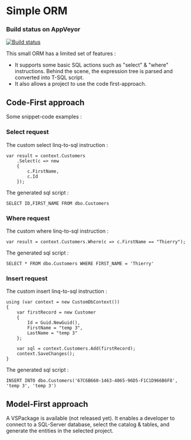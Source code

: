 # Simple ORM

### Build status on AppVeyor
[![Build status](https://ci.appveyor.com/api/projects/status/usrcqqyotittcu9t?svg=true)](https://ci.appveyor.com/project/thabart/simpleorm)

This small ORM has a limited set of features :

* It supports some basic SQL actions such as "select" & "where" instructions. Behind the scene, the expression tree is parsed and converted into T-SQL script.
* It also allows a project to use the code first-approach. 

## Code-First approach

Some snippet-code examples :

### Select request

The custom select linq-to-sql instruction :

```
var result = context.Customers
	.Select(c => new
	{
	    c.FirstName,
	    c.Id
	});
```

The generated sql script :
```
SELECT ID,FIRST_NAME FROM dbo.Customers
```

### Where request

The custom where linq-to-sql instruction :

```
var result = context.Customers.Where(c => c.FirstName == "Thierry");
```

The generated sql script :

```
SELECT * FROM dbo.Customers WHERE FIRST_NAME = 'Thierry'
```

### Insert request

The custom insert linq-to-sql instruction :

```
using (var context = new CustomDbContext())
{
    var firstRecord = new Customer
    {
        Id = Guid.NewGuid(),
        FirstName = "temp 3",
        LastName = "temp 3"
    };

    var sql = context.Customers.Add(firstRecord);
    context.SaveChanges();
}
```

The generated sql script :

```
INSERT INTO dbo.Customers('67C6B660-1463-4065-96D5-F1C1D966B6F8', 'temp 3', 'temp 3')
```


## Model-First approach

A VSPackage is available (not released yet). It enables a developer to connect to a SQL-Server database, select the catalog & tables, and generate the entities in the selected project.